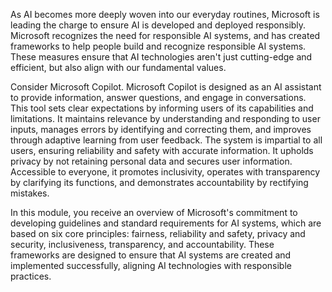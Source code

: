 As AI becomes more deeply woven into our everyday routines, Microsoft is leading the charge to ensure AI is developed and deployed responsibly. Microsoft recognizes the need for responsible AI systems, and has created frameworks to help people build and recognize responsible AI systems. These measures ensure that AI technologies aren't just cutting-edge and efficient, but also align with our fundamental values.

Consider Microsoft Copilot. Microsoft Copilot is designed as an AI assistant to provide information, answer questions, and engage in conversations. This tool sets clear expectations by informing users of its capabilities and limitations. It maintains relevance by understanding and responding to user inputs, manages errors by identifying and correcting them, and improves through adaptive learning from user feedback. The system is impartial to all users, ensuring reliability and safety with accurate information. It upholds privacy by not retaining personal data and secures user information. Accessible to everyone, it promotes inclusivity, operates with transparency by clarifying its functions, and demonstrates accountability by rectifying mistakes.

In this module, you receive an overview of Microsoft's commitment to developing guidelines and standard requirements for AI systems, which are based on six core principles: fairness, reliability and safety, privacy and security, inclusiveness, transparency, and accountability. These frameworks are designed to ensure that AI systems are created and implemented successfully, aligning AI technologies with responsible practices.
